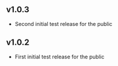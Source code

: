 ## v1.0.3
* Second initial test release for the public

## v1.0.2
* First initial test release for the public
